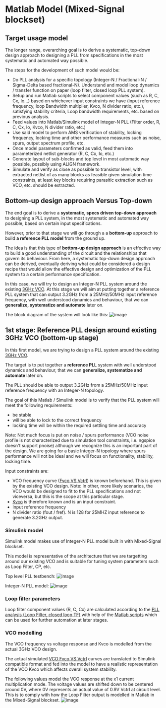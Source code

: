 # Matlab Model (Mixed-Signal blockset)

## Target usage model
The longer range, overarching goal is to derive a systematic, top-down design approach to designing a PLL from specifications in the most systematic and automated way possible.

The steps for the development of such model would be:

* Do PLL analysis for a specific topology (Integer-N / Fractional-N / Sigma-Delta based fractional-N). Understand and model loop dynamics / transfer function on paper (loop filter, closed loop PLL system).
* Setup and run Matlab scripts to select component values (such as R, C, Cx, Io...) based on whichever input constraints we have (input reference frequency, loop Bandwidth multiplier, Kvco, N divider ratio, etc.), satisfying stability criteria, Loop bandwidth requirements, etc. based on previous analysis.
* Feed values into Matlab/Simulink model of Integer-N PLL (Filter order, R, C, Cx, Io, Kvco, N divider ratio, etc.)
* Use said model to perform AMS verification of stability, locking frequency, locking time and other performance measures such as noise, spurs, output spectrum profile, etc.
* Once model parameters confirmed as valid, feed them into parameterized netlist generator (R, C, Cx, Io, etc.)
* Generate layout of sub-blocks and top level in most automatic way possible, possibly using ALIGN framework.
* Simulate and verify as close as possible to transistor level, with extracted netlist of as many blocks as feasible given simulation time constraints, at least key blocks requiring parasitic extraction such as VCO, etc. should be extracted.




## Bottom-up design approach Versus Top-down
The end goal is to derive a **systematic, specs driven top-down approach** to designing a PLL system, in the most systematic and automated way possible, based  on certain input specifications.

However, prior to that stage we will go through a a **bottom-up** approach to build **a reference PLL model** from the ground up.

The idea is that this type of **bottom-up design approach** is an effective way to build a good understanding of the circuit and the relationships that govern its behaviour. From here, a systematic top-down design approach can be derived, eventually deriving what could be considered a design recipe that would allow the effective design and optimization of the PLL system to a certain performance specification.

In this case, we will try to design an Integer-N PLL system around the existing [3GHz VCO](https://github.com/powergainer/vco). At this stage we will aim at putting together a reference PLL system that can output 3.2GHz from a 25MHz/50MHz input reference frequency, with well understood dynamics and behaviour, that we can **generalize, systematize and automate** later on.

The block diagram of the system will look like this:
![image](https://user-images.githubusercontent.com/95447782/167124691-7653abe8-ac64-4baf-9d02-32dbe72ef081.png)




## 1st stage: Reference PLL design around existing 3GHz VCO (bottom-up stage)

In this first model, we are trying to design a PLL system around the existing [3GHz VCO](https://github.com/powergainer/vco).

The target is to put together a **reference PLL** system with well understood dynamics and behaviour, that we can **generalize, systematize and automate** later on.

The PLL should be able to output 3.2GHz from a 25MHz/50MHz input reference frequency with an Integer-N topology.

The goal of this Matlab / Simulink model is to verify that the PLL system will meet the following requirements:
* be stable
* will be able to lock to the correct frequency
* locking time will be within the required settling time and accuracy

Note: Not much focus is put on noise / spurs performance (VCO noise profile is not characterized due to simulation tool constraints, i.e. ngspice doesn't support pnoise) although we recognize this is an important part of the design. We are going for a basic Integer-N topology where spurs performance will not be ideal and we will focus on functionality, stability, locking time.

Input constraints are:
* VCO frequency curve ([Fvco VS Vctrl](https://github.com/powergainer/vco)) is known beforehand. This is given by the existing VCO design. Note: In other, more likely scenarios, the VCO would be designed to fit to the PLL specifications and not viceversa, but this is the scope at this particular stage.
* [Kvco](https://github.com/powergainer/vco) is therefore known and is an input constraint.
* Input reference frequency
* N divider ratio (fout / fref). N is 128 for 25MHZ input reference to generate 3.2GHz output.


### Simulink model
Simulink model makes use of Integer-N PLL model built in with Mixed-Signal blockset.

This model is representative of the architecture that we are targetting around our existing VCO and is suitable for tuning system parameters such as Loop Filter, CP, etc.


Top level PLL testbench:
![image](https://user-images.githubusercontent.com/95447782/167127034-150b2c52-796e-463a-9ec8-7376fd91f764.png)

Integer-N PLL model:
![image](https://user-images.githubusercontent.com/95447782/167127150-d02aa65b-c42a-4028-a593-9a537b0430c3.png)


### Loop filter parameters
Loop filter component values (R, C, Cx) are calculated according to the [PLL analysis (Loop Filter, closed loop TF)](/PLL_analysis.md) with help of the [Matlab scripts](/matlab) which can be used for further automation at later stages.

### VCO modelling
The VCO frequency vs voltage response and Kvco is modelled from the actual 3GHz VCO design.

The actual simulated [VCO Fvco VS Vctrl](https://github.com/powergainer/vco) curves are translated to Simulink compatible format and fed into the model to have a realistic representation of the VCO Kvco which affects overall system stability.

The following values model the VCO response at the x1 current multiplication mode. The voltage values are shifted down to be centered around 0V, where 0V represents an actual value of 0.9V Vctrl at circuit level. This is to comply with how the Loop Filter output is modelled in Matlab in the Mixed-Signal blockset.
![image](https://user-images.githubusercontent.com/95447782/167127805-54a1ec47-e35e-45c3-9df1-7f58e6adc23b.png)





